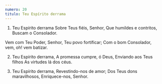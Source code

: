 ```yaml
---
numero: 20
titulo: Teu Espírito derrama
---
```

1. Teu Espírito derrama
Sobre Teus fiéis, Senhor,
Que humildes e contritos,
Buscam o Consolador.

Vem com Teu Poder, Senhor, Teu povo fortificar;
Com o bom Consolador, vem, oh! vem batizar.

2. Teu Espírito derrama,
A promessa cumpre, ó Deus,
Enviando aos Teus filhos
As virtudes lá dos céus.

3. Teu Espírito derrama,
Revestindo-nos de amor;
Dos Teus dons maravilhosos,
Enriquece-nos, Senhor.
